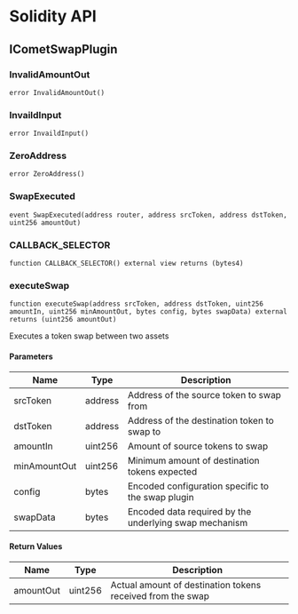 # Solidity API

## ICometSwapPlugin

### InvalidAmountOut

```solidity
error InvalidAmountOut()
```

### InvaildInput

```solidity
error InvaildInput()
```

### ZeroAddress

```solidity
error ZeroAddress()
```

### SwapExecuted

```solidity
event SwapExecuted(address router, address srcToken, address dstToken, uint256 amountOut)
```

### CALLBACK_SELECTOR

```solidity
function CALLBACK_SELECTOR() external view returns (bytes4)
```

### executeSwap

```solidity
function executeSwap(address srcToken, address dstToken, uint256 amountIn, uint256 minAmountOut, bytes config, bytes swapData) external returns (uint256 amountOut)
```

Executes a token swap between two assets

#### Parameters

| Name | Type | Description |
| ---- | ---- | ----------- |
| srcToken | address | Address of the source token to swap from |
| dstToken | address | Address of the destination token to swap to |
| amountIn | uint256 | Amount of source tokens to swap |
| minAmountOut | uint256 | Minimum amount of destination tokens expected |
| config | bytes | Encoded configuration specific to the swap plugin |
| swapData | bytes | Encoded data required by the underlying swap mechanism |

#### Return Values

| Name | Type | Description |
| ---- | ---- | ----------- |
| amountOut | uint256 | Actual amount of destination tokens received from the swap |

